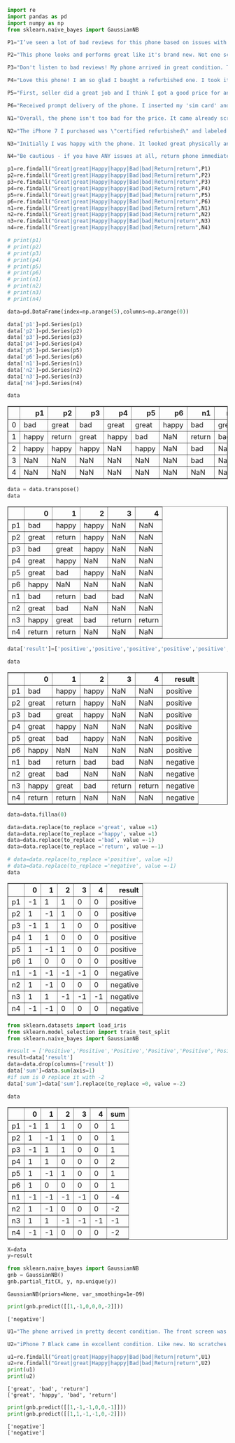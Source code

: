 ```python
import re
import pandas as pd
import numpy as np
from sklearn.naive_bayes import GaussianNB 
```


```python
P1="I’ve seen a lot of bad reviews for this phone based on issues with the seller. Granted, some of those reviews say it took a few weeks for the problems to appear so I’ll edit this if that happens, but wow was I happy with what I got. Not only did it come with a charger (there’s some debate on that in other reviews), but it even had a clear bumper case. That was neither expected nor necessary but I appreciated it (I bought a Unicorn Beetle case which I have used and loved before on other phones). There wasn’t a scratch on this phone and it started working right away for me. The battery seems to be holding up fine. All in all I’d say this seems like a steal. If it self destructs on me in the next few weeks I’ll update this. UPDATE: It's been a few months and a trip overseas since I wrote that initial review, and it remains a solid decision I'm very happy with."
```


```python
P2="This phone looks and performs great like it's brand new. Not one scratch. The phone came with a screen protector and a charger. I was surprised as other reviews said they did not get one. For $269, I feel like this was a steal, compared to other listings. Hopefully nothing goes wrong with the phone later. But with the Amazon 90 day guarantee I'm a little more at ease about possible return. Never bought a refurbished phone before. Not sure what to expect. As far as my order, I am happy with it."
```


```python
P3="Don't listen to bad reviews! My phone arrived in great condition. There are no scratches on the glass, and there is no visible wear and tear on the case. It works perfectly. I inserted my carrier-provided SIM card in the SIM tray and it was immediately available on AT&T's network. A SIM tray key was included in the box along with protective plastic covers for the screen. A charging cable and standard outlet plug were also included in the box. This version of the iPhone does not have a headphone jack. I did not receive a headphone insert in the box, but (#1) I don't need one as all of my headphones are Bluetooth and (#2) I don't know if Apple included this in the original packaging so this is just a courtesy note for potential buyers of the iPhone 7, not a complaint. The seller contacted me after I received my phone to make sure I was happy with the purchase and I am."
```


```python
P4="Love this phone! I am so glad I bought a refurbished one. I took it to the Apple store just in case to do a diagnostics on it and said that it was refurbished and bought through Amazon, and Apple checked it and said everything is great. Very happy with my purchase."
```


```python
P5="First, seller did a great job and I think I got a good price for an iPhone 7, I just think ALL CELL PHONES are way way way too expensive. When a Cell phone costs more than a good laptop computer that is too expensive. Second all Smart phones have bad battery life. Apple's iPhones are no exception. There is a mode on the iPhone 7 to allow for an extended battery life setting. But I see no difference between the extended setting and the normal setting. I do not use my phone except for emergencies so I would expect the phone to last 5-6 days between charging, but I am averaging 3-4 days between charging. I am having an issue that the WiFi doesn't see both of my wireless networks (dual band router). Seller tried to help but Apple's support said if it sees a network that's all they care about. Phone appears to be working fine and so far I am happy with it."
```


```python
P6="Received prompt delivery of the phone. I inserted my 'sim card' and the phone was functional with no issues and I could make and receive calls right away, so far so good. I received the phone which is cosmetically in very good condition and I am quite happy with my purchase with exception of two minor issues which I believe someone could provide me guidance to resolve or trouble shoot."
```


```python
N1="Overall, the phone isn't too bad for the price. It came already scratched up, overheats more than a normal iPhone (I've had tons of iPhones). The delivery process of just getting the phone was pretty stressful, I'm a month and half in using the iPhone and I called customer service to see if they could replace my iphone because it got to the point where my hands feel the burning from the phone... the lady was so unhelpful, bland and kind of rude. The return proccess would be such a hassle and leave me phoneless so I decided to keep the phone instead. All the functions work fine, it's just that the iphone started heating up the moment I got it. I don't usually write reviews no matter how good or bad a product is, but I've never received such bad service from a company, especially amazon sellers. I'm basically stuck with the phone, or be phoneless. I would recommend the phone, but just know there will definitely some things you need to deal with. HAVE A NICE DAY TO WHOEVER IS READING :)"
```


```python
N2="The iPhone 7 I purchased was \"certified refurbished\" and labeled as \"new\" quality but doesn't work. The phone looks great, but when I first turned it on it was in a restart loop. This was a bad sign to begin with, but I gave it the benefit of the doubt and connected it to my computer. When I finally got it to restore to factory settings, the screen started glitching to the point where there was nothing to stop it, and if it did get to the startup screen, it was non-responsive."
```


```python
N3="Initially I was happy with the phone. It looked great physically and had no signs of wear and tear. However, the battery health was lower than I wanted; the phone said the battery health was 88%. However, I knew from the ad, that it could ship with as low as 85%, so I can't complain too much about that. The biggest issue with the phone that was an absolute deal breaker was that it frequently crashed and closed apps on me. Other times it would freeze up. Imagine having an emergency and having to make a phone call, only to find out that your phone decided to freeze up?! I have a family, so that's completely unacceptable. The phone also seemed to have connectivity issues and would not connect well with my wifi. It was slower than my other devices on my wifi and would sometimes freeze up. With the problems that I was having, I'm thinking it was a bad main board or \"motherboard\". The seller was MobileSpree. I contacted them and asked for an exchange. They refused to do an exchange and said my only option was to return it. I returned it with the shipping label provided by Amazon. However, even after 5 days of having the phone back, they would not refund my money. I had to get Amazon involved to get a refund. Overall, don't buy. It was a waste of time and money and a hassle to get refunded."
```


```python
N4="Be cautious - if you have ANY issues at all, return phone immediately. We got one for my daughter, paid $244 and it didn’t last 4 months. Seller will not replace/return as it is past 90 days. She had intermittent issues with service connections shortly after receiving the phone. When it finally stopped connecting at all and we had it checked at the AT&T store, they told us it was an internal issue with the SIM card brackets that connects to the mother board. Basically causing a fatal error and cannot get any service connection. I contacted the seller and received the generic “past the 90 day warranty” so there is nothing they will do about it. We may try to have it repaired, but the repair shop is looking at $100 to inspect and possibly repair, if it can be repaired. I guess that’s our expensive mistake, but at least we can warn others."
```


```python
p1=re.findall("Great|great|Happy|happy|Bad|bad|Return|return",P1)
p2=re.findall("Great|great|Happy|happy|Bad|bad|Return|return",P2)
p3=re.findall("Great|great|Happy|happy|Bad|bad|Return|return",P3)
p4=re.findall("Great|great|Happy|happy|Bad|bad|Return|return",P4)
p5=re.findall("Great|great|Happy|happy|Bad|bad|Return|return",P5)
p6=re.findall("Great|great|Happy|happy|Bad|bad|Return|return",P6)
n1=re.findall("Great|great|Happy|happy|Bad|bad|Return|return",N1)
n2=re.findall("Great|great|Happy|happy|Bad|bad|Return|return",N2)
n3=re.findall("Great|great|Happy|happy|Bad|bad|Return|return",N3)
n4=re.findall("Great|great|Happy|happy|Bad|bad|Return|return",N4)

# print(p1)
# print(p2)
# print(p3)
# print(p4)
# print(p5)
# print(p6)
# print(n1)
# print(n2)
# print(n3)
# print(n4)

```


```python
data=pd.DataFrame(index=np.arange(5),columns=np.arange(0))
```


```python
data['p1']=pd.Series(p1)
data['p2']=pd.Series(p2)
data['p3']=pd.Series(p3)
data['p4']=pd.Series(p4)
data['p5']=pd.Series(p5)
data['p6']=pd.Series(p6)
data['n1']=pd.Series(n1)
data['n2']=pd.Series(n2)
data['n3']=pd.Series(n3)
data['n4']=pd.Series(n4)

data
```




<div>
<style scoped>
    .dataframe tbody tr th:only-of-type {
        vertical-align: middle;
    }

    .dataframe tbody tr th {
        vertical-align: top;
    }

    .dataframe thead th {
        text-align: right;
    }
</style>
<table border="1" class="dataframe">
  <thead>
    <tr style="text-align: right;">
      <th></th>
      <th>p1</th>
      <th>p2</th>
      <th>p3</th>
      <th>p4</th>
      <th>p5</th>
      <th>p6</th>
      <th>n1</th>
      <th>n2</th>
      <th>n3</th>
      <th>n4</th>
    </tr>
  </thead>
  <tbody>
    <tr>
      <td>0</td>
      <td>bad</td>
      <td>great</td>
      <td>bad</td>
      <td>great</td>
      <td>great</td>
      <td>happy</td>
      <td>bad</td>
      <td>great</td>
      <td>happy</td>
      <td>return</td>
    </tr>
    <tr>
      <td>1</td>
      <td>happy</td>
      <td>return</td>
      <td>great</td>
      <td>happy</td>
      <td>bad</td>
      <td>NaN</td>
      <td>return</td>
      <td>bad</td>
      <td>great</td>
      <td>return</td>
    </tr>
    <tr>
      <td>2</td>
      <td>happy</td>
      <td>happy</td>
      <td>happy</td>
      <td>NaN</td>
      <td>happy</td>
      <td>NaN</td>
      <td>bad</td>
      <td>NaN</td>
      <td>bad</td>
      <td>NaN</td>
    </tr>
    <tr>
      <td>3</td>
      <td>NaN</td>
      <td>NaN</td>
      <td>NaN</td>
      <td>NaN</td>
      <td>NaN</td>
      <td>NaN</td>
      <td>bad</td>
      <td>NaN</td>
      <td>return</td>
      <td>NaN</td>
    </tr>
    <tr>
      <td>4</td>
      <td>NaN</td>
      <td>NaN</td>
      <td>NaN</td>
      <td>NaN</td>
      <td>NaN</td>
      <td>NaN</td>
      <td>NaN</td>
      <td>NaN</td>
      <td>return</td>
      <td>NaN</td>
    </tr>
  </tbody>
</table>
</div>




```python
data = data.transpose()
data
```




<div>
<style scoped>
    .dataframe tbody tr th:only-of-type {
        vertical-align: middle;
    }

    .dataframe tbody tr th {
        vertical-align: top;
    }

    .dataframe thead th {
        text-align: right;
    }
</style>
<table border="1" class="dataframe">
  <thead>
    <tr style="text-align: right;">
      <th></th>
      <th>0</th>
      <th>1</th>
      <th>2</th>
      <th>3</th>
      <th>4</th>
    </tr>
  </thead>
  <tbody>
    <tr>
      <td>p1</td>
      <td>bad</td>
      <td>happy</td>
      <td>happy</td>
      <td>NaN</td>
      <td>NaN</td>
    </tr>
    <tr>
      <td>p2</td>
      <td>great</td>
      <td>return</td>
      <td>happy</td>
      <td>NaN</td>
      <td>NaN</td>
    </tr>
    <tr>
      <td>p3</td>
      <td>bad</td>
      <td>great</td>
      <td>happy</td>
      <td>NaN</td>
      <td>NaN</td>
    </tr>
    <tr>
      <td>p4</td>
      <td>great</td>
      <td>happy</td>
      <td>NaN</td>
      <td>NaN</td>
      <td>NaN</td>
    </tr>
    <tr>
      <td>p5</td>
      <td>great</td>
      <td>bad</td>
      <td>happy</td>
      <td>NaN</td>
      <td>NaN</td>
    </tr>
    <tr>
      <td>p6</td>
      <td>happy</td>
      <td>NaN</td>
      <td>NaN</td>
      <td>NaN</td>
      <td>NaN</td>
    </tr>
    <tr>
      <td>n1</td>
      <td>bad</td>
      <td>return</td>
      <td>bad</td>
      <td>bad</td>
      <td>NaN</td>
    </tr>
    <tr>
      <td>n2</td>
      <td>great</td>
      <td>bad</td>
      <td>NaN</td>
      <td>NaN</td>
      <td>NaN</td>
    </tr>
    <tr>
      <td>n3</td>
      <td>happy</td>
      <td>great</td>
      <td>bad</td>
      <td>return</td>
      <td>return</td>
    </tr>
    <tr>
      <td>n4</td>
      <td>return</td>
      <td>return</td>
      <td>NaN</td>
      <td>NaN</td>
      <td>NaN</td>
    </tr>
  </tbody>
</table>
</div>




```python
data['result']=['positive','positive','positive','positive','positive','positive','negative','negative','negative','negative']
```


```python
data
```




<div>
<style scoped>
    .dataframe tbody tr th:only-of-type {
        vertical-align: middle;
    }

    .dataframe tbody tr th {
        vertical-align: top;
    }

    .dataframe thead th {
        text-align: right;
    }
</style>
<table border="1" class="dataframe">
  <thead>
    <tr style="text-align: right;">
      <th></th>
      <th>0</th>
      <th>1</th>
      <th>2</th>
      <th>3</th>
      <th>4</th>
      <th>result</th>
    </tr>
  </thead>
  <tbody>
    <tr>
      <td>p1</td>
      <td>bad</td>
      <td>happy</td>
      <td>happy</td>
      <td>NaN</td>
      <td>NaN</td>
      <td>positive</td>
    </tr>
    <tr>
      <td>p2</td>
      <td>great</td>
      <td>return</td>
      <td>happy</td>
      <td>NaN</td>
      <td>NaN</td>
      <td>positive</td>
    </tr>
    <tr>
      <td>p3</td>
      <td>bad</td>
      <td>great</td>
      <td>happy</td>
      <td>NaN</td>
      <td>NaN</td>
      <td>positive</td>
    </tr>
    <tr>
      <td>p4</td>
      <td>great</td>
      <td>happy</td>
      <td>NaN</td>
      <td>NaN</td>
      <td>NaN</td>
      <td>positive</td>
    </tr>
    <tr>
      <td>p5</td>
      <td>great</td>
      <td>bad</td>
      <td>happy</td>
      <td>NaN</td>
      <td>NaN</td>
      <td>positive</td>
    </tr>
    <tr>
      <td>p6</td>
      <td>happy</td>
      <td>NaN</td>
      <td>NaN</td>
      <td>NaN</td>
      <td>NaN</td>
      <td>positive</td>
    </tr>
    <tr>
      <td>n1</td>
      <td>bad</td>
      <td>return</td>
      <td>bad</td>
      <td>bad</td>
      <td>NaN</td>
      <td>negative</td>
    </tr>
    <tr>
      <td>n2</td>
      <td>great</td>
      <td>bad</td>
      <td>NaN</td>
      <td>NaN</td>
      <td>NaN</td>
      <td>negative</td>
    </tr>
    <tr>
      <td>n3</td>
      <td>happy</td>
      <td>great</td>
      <td>bad</td>
      <td>return</td>
      <td>return</td>
      <td>negative</td>
    </tr>
    <tr>
      <td>n4</td>
      <td>return</td>
      <td>return</td>
      <td>NaN</td>
      <td>NaN</td>
      <td>NaN</td>
      <td>negative</td>
    </tr>
  </tbody>
</table>
</div>




```python
data=data.fillna(0)
```


```python
data=data.replace(to_replace ='great', value =1) 
data=data.replace(to_replace ='happy', value =1) 
data=data.replace(to_replace ='bad', value =-1) 
data=data.replace(to_replace ='return', value =-1) 

# data=data.replace(to_replace ='positive', value =1) 
# data=data.replace(to_replace ='negative', value =-1) 
data
```




<div>
<style scoped>
    .dataframe tbody tr th:only-of-type {
        vertical-align: middle;
    }

    .dataframe tbody tr th {
        vertical-align: top;
    }

    .dataframe thead th {
        text-align: right;
    }
</style>
<table border="1" class="dataframe">
  <thead>
    <tr style="text-align: right;">
      <th></th>
      <th>0</th>
      <th>1</th>
      <th>2</th>
      <th>3</th>
      <th>4</th>
      <th>result</th>
    </tr>
  </thead>
  <tbody>
    <tr>
      <td>p1</td>
      <td>-1</td>
      <td>1</td>
      <td>1</td>
      <td>0</td>
      <td>0</td>
      <td>positive</td>
    </tr>
    <tr>
      <td>p2</td>
      <td>1</td>
      <td>-1</td>
      <td>1</td>
      <td>0</td>
      <td>0</td>
      <td>positive</td>
    </tr>
    <tr>
      <td>p3</td>
      <td>-1</td>
      <td>1</td>
      <td>1</td>
      <td>0</td>
      <td>0</td>
      <td>positive</td>
    </tr>
    <tr>
      <td>p4</td>
      <td>1</td>
      <td>1</td>
      <td>0</td>
      <td>0</td>
      <td>0</td>
      <td>positive</td>
    </tr>
    <tr>
      <td>p5</td>
      <td>1</td>
      <td>-1</td>
      <td>1</td>
      <td>0</td>
      <td>0</td>
      <td>positive</td>
    </tr>
    <tr>
      <td>p6</td>
      <td>1</td>
      <td>0</td>
      <td>0</td>
      <td>0</td>
      <td>0</td>
      <td>positive</td>
    </tr>
    <tr>
      <td>n1</td>
      <td>-1</td>
      <td>-1</td>
      <td>-1</td>
      <td>-1</td>
      <td>0</td>
      <td>negative</td>
    </tr>
    <tr>
      <td>n2</td>
      <td>1</td>
      <td>-1</td>
      <td>0</td>
      <td>0</td>
      <td>0</td>
      <td>negative</td>
    </tr>
    <tr>
      <td>n3</td>
      <td>1</td>
      <td>1</td>
      <td>-1</td>
      <td>-1</td>
      <td>-1</td>
      <td>negative</td>
    </tr>
    <tr>
      <td>n4</td>
      <td>-1</td>
      <td>-1</td>
      <td>0</td>
      <td>0</td>
      <td>0</td>
      <td>negative</td>
    </tr>
  </tbody>
</table>
</div>




```python
from sklearn.datasets import load_iris
from sklearn.model_selection import train_test_split
from sklearn.naive_bayes import GaussianNB
```


```python
#result = ['Positive','Positive','Positive','Positive','Positive','Positive','Negative','Negative','Negative','Negative']
result=data['result']
data=data.drop(columns=['result'])
data['sum']=data.sum(axis=1)
#if sum is 0 replace it with -2
data['sum']=data['sum'].replace(to_replace =0, value =-2)

data
```




<div>
<style scoped>
    .dataframe tbody tr th:only-of-type {
        vertical-align: middle;
    }

    .dataframe tbody tr th {
        vertical-align: top;
    }

    .dataframe thead th {
        text-align: right;
    }
</style>
<table border="1" class="dataframe">
  <thead>
    <tr style="text-align: right;">
      <th></th>
      <th>0</th>
      <th>1</th>
      <th>2</th>
      <th>3</th>
      <th>4</th>
      <th>sum</th>
    </tr>
  </thead>
  <tbody>
    <tr>
      <td>p1</td>
      <td>-1</td>
      <td>1</td>
      <td>1</td>
      <td>0</td>
      <td>0</td>
      <td>1</td>
    </tr>
    <tr>
      <td>p2</td>
      <td>1</td>
      <td>-1</td>
      <td>1</td>
      <td>0</td>
      <td>0</td>
      <td>1</td>
    </tr>
    <tr>
      <td>p3</td>
      <td>-1</td>
      <td>1</td>
      <td>1</td>
      <td>0</td>
      <td>0</td>
      <td>1</td>
    </tr>
    <tr>
      <td>p4</td>
      <td>1</td>
      <td>1</td>
      <td>0</td>
      <td>0</td>
      <td>0</td>
      <td>2</td>
    </tr>
    <tr>
      <td>p5</td>
      <td>1</td>
      <td>-1</td>
      <td>1</td>
      <td>0</td>
      <td>0</td>
      <td>1</td>
    </tr>
    <tr>
      <td>p6</td>
      <td>1</td>
      <td>0</td>
      <td>0</td>
      <td>0</td>
      <td>0</td>
      <td>1</td>
    </tr>
    <tr>
      <td>n1</td>
      <td>-1</td>
      <td>-1</td>
      <td>-1</td>
      <td>-1</td>
      <td>0</td>
      <td>-4</td>
    </tr>
    <tr>
      <td>n2</td>
      <td>1</td>
      <td>-1</td>
      <td>0</td>
      <td>0</td>
      <td>0</td>
      <td>-2</td>
    </tr>
    <tr>
      <td>n3</td>
      <td>1</td>
      <td>1</td>
      <td>-1</td>
      <td>-1</td>
      <td>-1</td>
      <td>-1</td>
    </tr>
    <tr>
      <td>n4</td>
      <td>-1</td>
      <td>-1</td>
      <td>0</td>
      <td>0</td>
      <td>0</td>
      <td>-2</td>
    </tr>
  </tbody>
</table>
</div>




```python
X=data
y=result
```


```python
from sklearn.naive_bayes import GaussianNB 
gnb = GaussianNB() 
gnb.partial_fit(X, y, np.unique(y)) 
```




    GaussianNB(priors=None, var_smoothing=1e-09)




```python
print(gnb.predict([[1,-1,0,0,0,-2]]))
```

    ['negative']
    


```python
U1="The phone arrived in pretty decent condition. The front screen was scratch-free and the display is great, but there is a long scratch on the back of the phone. This doesn't bother me much because I always have a case on my phone. However, the issue with this phone is that the cellular signal won't work; the device detects the sim but the signal is bad. Apparently this is an issue with some iPhone 7 models, but the any free of charge repair is not valid because the phone is coming from a third party seller. After speaking with Apple, Verizon (my mobile carrier), AND Amazon, I've reached the conclusion that the issue is with the phone. I've tried everything to troubleshoot, but I will unfortunately have to return the item and get another one."
```


```python
U2="iPhone 7 Black came in excellent condition. Like new. No scratches or scuffs. Works great. Was happy for couple months until phone started to develop issues with hearing callers and vs versa. Callers can’t hear me and I can’t hear callers, the sound is bad. Checked settings . Disabled WiFi calling. Hard reset phone. Updated iOS. Happens randomly. Suspect possible known defects on iPhone 7 with audio IC chips. I want to return the phone but I’m waiting to se for a month"
```


```python
u1=re.findall("Great|great|Happy|happy|Bad|bad|Return|return",U1)
u2=re.findall("Great|great|Happy|happy|Bad|bad|Return|return",U2)
print(u1)
print(u2)
```

    ['great', 'bad', 'return']
    ['great', 'happy', 'bad', 'return']
    


```python
print(gnb.predict([[1,-1,-1,0,0,-1]]))
print(gnb.predict([[1,1,-1,-1,0,-2]]))
```

    ['negative']
    ['negative']
    
